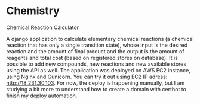 # Chemistry
Chemical Reaction Calculator

A django application to calculate elementary chemical reactions (a chemical reaction that has only a single transition state),
whose input is the desired reaction and the amount of final product and the output is the amount of reagents and total cost 
(based on registered stores on database). It is possible to add new compounds, new reactions and new available stores using the API
as well.
The application was deployed on AWS EC2 instance, using Nginx and Gunicorn. You can try it out using EC2 IP adress: http://18.231.30.103. 
For now, the deploy is happening manually, but I am studying a bit more to understand how to create a domain with certbot to finish my deploy
automation.
